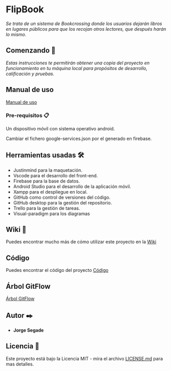 # FlipBook

_Se trata de un sistema de Bookcrossing donde los usuarios dejarán libros en lugares
públicos para que los recojan otros lectores, que después harán lo mismo._

## Comenzando 🚀

_Estas instrucciones te permitirán obtener una copia del proyecto en funcionamiento en tu máquina local para propósitos de desarrollo, calificación y pruebas._


## Manual de uso

[Manual de uso](https://jorgedam96.github.io/flipbook/)


### Pre-requisitos 📋

Un dispositivo móvil con sistema operativo android.

Cambiar el fichero google-services.json por el generado en firebase.

## Herramientas usadas 🛠️

- Justinmind para la maquetación.
- Vscode para el desarrollo del front-end.
- Firebase para la base de datos.
- Android Studio para el desarrollo de la aplicación móvil.
- Xampp para el despliegue en local.
- GitHub como control de versiones del código.
- GitHub desktop para la gestión del repositorio.
- Trello para la gestión de tareas.
- Visual-paradigm para los diagramas




## Wiki 📖

Puedes encontrar mucho más de cómo utilizar este proyecto en la [Wiki](https://github.com/jorgedam96/flipbook/wiki)

## Código 

Puedes encontrar el código del proyecto [Código](https://github.com/jorgedam96/flipbook/tree/master)

## Árbol GitFlow 

[Árbol GitFlow](https://github.com/jorgedam96/flipbook/network)


## Autor ✒️


* **Jorge Segade** 


## Licencia 📄

Este proyecto está bajo la Licencia MIT - mira el archivo [LICENSE.md](LICENSE.md) para mas detalles.

